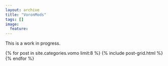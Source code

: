 ```yaml
---
layout: archive
title: "VoronMods"
tags: []
image:
  feature:
---
```


This is a work in progress.

<div class="tiles">
{% for post in site.categories.vomo limit:8 %}
	{% include post-grid.html %}
{% endfor %}
</div><!-- /.tiles -->
